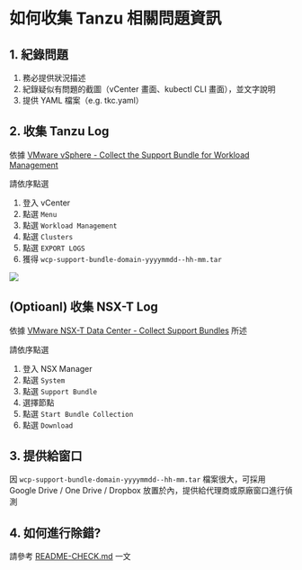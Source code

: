 # 如何收集 Tanzu 相關問題資訊

## 1. 紀錄問題

1. 務必提供狀況描述
2. 紀錄疑似有問題的截圖（vCenter 畫面、kubectl CLI 畫面），並文字說明
3. 提供 YAML 檔案（e.g. tkc.yaml）

## 2. 收集 Tanzu Log
依據 [VMware vSphere - Collect the Support Bundle for Workload Management
](https://docs.vmware.com/en/VMware-vSphere/7.0/vmware-vsphere-with-tanzu/GUID-CC9A47FF-E623-4C73-A28E-ACEE88EF4BBD.html)

請依序點選
1. 登入 vCenter
2. 點選 `Menu`
3. 點選 `Workload Management`
4. 點選 `Clusters`
5. 點選 `EXPORT LOGS`
6. 獲得 `wcp-support-bundle-domain-yyyymmdd--hh-mm.tar` 

![](export-logs.jpeg)


## (Optioanl) 收集 NSX-T Log

依據 [VMware NSX-T Data Center - Collect Support Bundles](https://docs.vmware.com/en/VMware-NSX-T-Data-Center/3.1/administration/GUID-73D9AF0D-4000-4EF2-AC66-6572AD1A0B30.html) 所述

請依序點選
1. 登入 NSX Manager
2. 點選 `System`
3. 點選 `Support Bundle`
4. 選擇節點
5. 點選 `Start Bundle Collection`
6. 點選 `Download`

## 3. 提供給窗口

因 `wcp-support-bundle-domain-yyyymmdd--hh-mm.tar` 檔案很大，可採用 Google Drive / One Drive / Dropbox 放置於內，提供給代理商或原廠窗口進行偵測

## 4. 如何進行除錯?

請參考 [README-CHECK.md](README-CHECK.md) 一文
